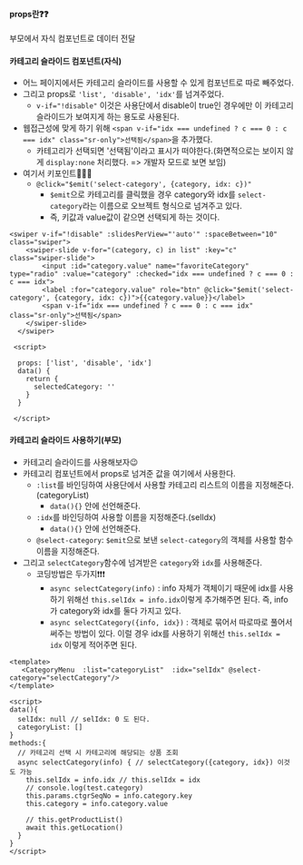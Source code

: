 #### props란❓❓
부모에서 자식 컴포넌트로 데이터 전달

#### 카테고리 슬라이드 컴포넌트(자식)
+ 어느 페이지에서든 카테고리 슬라이드를 사용할 수 있게 컴포넌트로 따로 빼주었다.
+ 그리고 props로 `'list', 'disable', 'idx'`를 넘겨주었다.
  + `v-if="!disable"` 이것은 사용단에서 disable이 true인 경우에만 이 카테고리 슬라이드가 보여지게 하는 용도로 사용된다.
+ 웹접근성에 맞게 하기 위해 `<span v-if="idx === undefined ? c === 0 : c === idx" class="sr-only">선택됨</span>`을 추가했다.
  + 카테고리가 선택되면 '선택됨'이라고 표시가 떠야한다.(화면적으로는 보이지 않게 `display:none` 처리했다. => 개발자 모드로 보면 보임)
+ 여기서 키포인트🔑🔑🔑
  + `@click="$emit('select-category', {category, idx: c})"`
    + `$emit`으로 카테고리를 클릭했을 경우 category와 idx를 `select-category`라는 이름으로 오브젝트 형식으로 넘겨주고 있다.
    + 즉, 키값과 value값이 같으면 선택되게 하는 것이다.
```node
<swiper v-if="!disable" :slidesPerView="'auto'" :spaceBetween="10" class="swiper">
    <swiper-slide v-for="(category, c) in list" :key="c"  class="swiper-slide">
        <input :id="category.value" name="favoriteCategory" type="radio" :value="category" :checked="idx === undefined ? c === 0 : c === idx">
        <label :for="category.value" role="btn" @click="$emit('select-category', {category, idx: c})">{{category.value}}</label>
        <span v-if="idx === undefined ? c === 0 : c === idx" class="sr-only">선택됨</span>
    </swiper-slide>
  </swiper>
 
 <script>
 
  props: ['list', 'disable', 'idx']
  data() {
    return {
      selectedCategory: ''
    }
  }
  
 </script>

```
#### 카테고리 슬라이드 사용하기(부모)
+ 카테고리 슬라이드를 사용해보자😉
+ 카테고리 컴포넌트에서 props로 넘겨준 값을 여기에서 사용한다.
  + `:list`를 바인딩하여 사용단에서 사용할 카테고리 리스트의 이름을 지정해준다.(categoryList)
    + `data(){}` 안에 선언해준다.
  + `:idx`를 바인딩하여 사용할 이름을 지정해준다.(selIdx)
    + `data(){}` 안에 선언해준다.
  + `@select-category`: `$emit`으로 보낸 `select-category`의 객체를 사용할 함수 이름을 지정해준다. 
+ 그리고 `selectCategory`함수에 넘겨받은 `category`와 `idx`를 사용해준다.
  + 코딩방법은 두가지❗❗❗
    + `async selectCategory(info)` : info 자체가 객체이기 때문에 idx를 사용하기 위해선 `this.selIdx = info.idx`이렇게 추가해주면 된다. 즉, info가 category와 idx를 둘다 가지고 있다.
    + `async selectCategory({info, idx})` : 객체로 묶어서 따로따로 풀어서 써주는 방법이 있다. 이럴 경우  idx를 사용하기 위해선 `this.selIdx = idx` 이렇게 적어주면 된다.

```node
<template>
   <CategoryMenu  :list="categoryList"  :idx="selIdx" @select-category="selectCategory"/>
</template>

<script>
data(){
  selIdx: null // selIdx: 0 도 된다.
  categoryList: []
}
methods:{
  // 카테고리 선택 시 카테고리에 해당되는 상품 조회
  async selectCategory(info) { // selectCategory({category, idx}) 이것도 가능
    this.selIdx = info.idx // this.selIdx = idx
    // console.log(test.category)
    this.params.ctgrSeqNo = info.category.key
    this.category = info.category.value

    // this.getProductList()
    await this.getLocation()
  }
}
</script>
```
